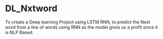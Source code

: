 # DL_Nxtword

To create a Deep learning Project using LSTM RNN, to predict the Next word from a line of words using RNN as the model gives us a profit since it is NLP Based.
